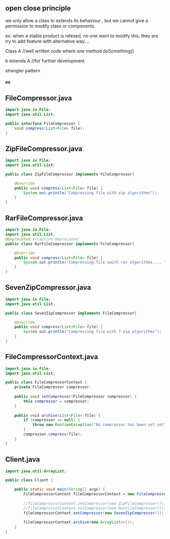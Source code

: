 ## open close principle

we only allow a class to extends its behaviour , but we cannot give a permission to modify class or components.

ex: when a stable product is relesed, no one want to modify this, they are try to add feature with alternative way....

Class A //well written code where one method doSomething()

b extends A //for further development


strangler pattern


#### ex

## FileCompressor.java
```java
import java.io.File;
import java.util.List;

public interface FileCompressor {
	void compress(List<File> file);
}
```

## ZipFileCompressor.java
```java
import java.io.File;
import java.util.List;

public class ZipFileCompressor implements FileCompressor{

	@Override
	public void compress(List<File> file) {
		System.out.println("Compressing file with zip algorithms");
	}
}
```

## RarFileCompressor.java
```java
import java.io.File;
import java.util.List;
@Deprecated //caution Deprecated
public class RarFileCompressor implements FileCompressor{

	@Override
	public void compress(List<File> file) {
		System.out.println("Compressing file wwith rar algorithms.... ");
	}
}
```

## SevenZipCompressor.java
```java
import java.io.File;
import java.util.List;

public class SevenZipCompressor implements FileCompressor{

	@Override
	public void compress(List<File> file) {
		System.out.println("Compressing file with 7 zip algorithms");
	}
}
```

## FileCompressorContext.java
```java
import java.io.File;
import java.util.List;

public class FileCompressorContext {
	private FileCompressor compressor;
	
	public void setCompressor(FileCompressor compressor) {
		this.compressor = compressor;
	}
	
	public void archive(List<File> file) {
		if (compressor == null) {
			throw new RuntimeException("No compressor has been set yet");
		}
		compressor.compress(file);
	}
}
```

## Client.java
```java
import java.util.ArrayList;

public class Client {

	public static void main(String[] args) {
		FileCompressorContext fileCompressorContext = new FileCompressorContext();
		
		//fileCompressorContext.setCompressor(new ZipFileCompressor());
		//fileCompressorContext.setCompressor(new RarFileCompressor());
		fileCompressorContext.setCompressor(new SevenZipCompressor());
		
		fileCompressorContext.archive(new ArrayList<>());
	}
}
```
